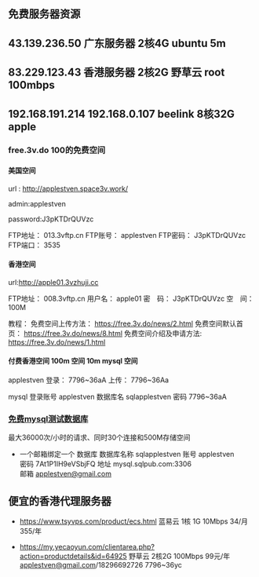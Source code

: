 ## 免费服务器资源 

## 43.139.236.50 广东服务器 2核4G  ubuntu 5m 
## 83.229.123.43 香港服务器 2核2G 野草云 root  100mbps 
## 192.168.191.214 192.168.0.107 beelink 8核32G  apple  

### free.3v.do    100的免费空间   
#### 美国空间
url :  http://applestven.space3v.work/

admin:applestven

password:J3pKTDrQUVzc


FTP地址：	013.3vftp.cn
FTP账号：	applestven
FTP密码：	J3pKTDrQUVzc
FTP端口：	3535

#### 香港空间

url:http://apple01.3vzhuji.cc

FTP地址：	008.3vftp.cn
用户名：	apple01
密　码：	J3pKTDrQUVzc
空　间：	100M

教程：
免费空间上传方法： https://free.3v.do/news/2.html
免费空间默认首页： https://free.3v.do/news/8.html
免费空间介绍及申请方法: https://free.3v.do/news/1.html


#### 付费香港空间  100m 空间  10m mysql 空间

applestven  登录： 7796~36aA  上传： 7796~36Aa

mysql 登录账号 applestven  数据库名 sqlapplestven  密码 7796~36aA

### [免费mysql测试数据库](https://sqlpub.com/#/) 
最大36000次/小时的请求、同时30个连接和500M存储空间
+ 一个邮箱绑定一个  数据库
 数据库名称 sqlapplestven 
 账号 applestven  
 密码 7At1P1IH9eVSbjFQ
 地址 mysql.sqlpub.com:3306   
 邮箱 applestven@gmail.com


## 便宜的香港代理服务器

-  https://www.tsyvps.com/product/ecs.html 蓝易云  1核 1G  10Mbps   34/月   355/年

- https://my.yecaoyun.com/clientarea.php?action=productdetails&id=64925 野草云 2核2G 100Mbps 99元/年   applestven@gmail.com/18296692726  7796~36yc 